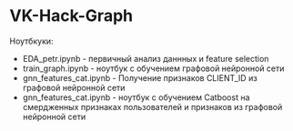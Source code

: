 # VK-Hack-Graph

Ноутбкуки:
- EDA_petr.ipynb - первичный анализ даннных и feature selection  
- train_graph.ipynb - ноутбук с обучением графовой нейронной сети  
- gnn_features_cat.ipynb - Получение признаков CLIENT_ID из графовой нейронной сети  
- gnn_features_cat.ipynb - ноутбук с обучением Catboost на смердженных признаках пользователей и признаков из графовой нейронной сети  
